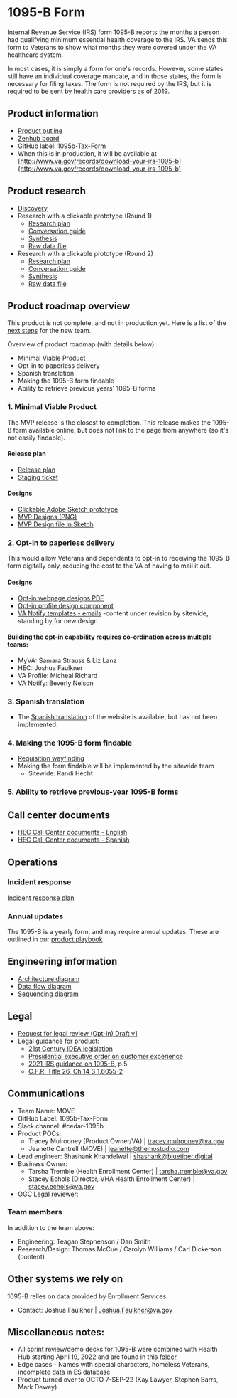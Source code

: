 # 1095-B Form

Internal Revenue Service (IRS) form 1095-B reports the months a person had qualifying minimum essential health coverage to the IRS. VA sends this form to Veterans to show what months they were covered under the VA healthcare system. 

In most cases, it is simply a form for one's records. However, some states still have an individual coverage mandate, and in those states, the form is necessary for filing taxes. The form is not required by the IRS, but it is required to be sent by health care providers as of 2019.

## Product information

- [Product outline](https://github.com/department-of-veterans-affairs/va.gov-team/blob/master/products/health-care/1095b-tax-form/product/1095B-Tax-Form-Product-Outline.md)
- [Zenhub board](https://app.zenhub.com/workspaces/1095b-tax-form-61e19735167b2500170b2146/board)
- GitHub label: 1095b-Tax-Form
- When this is in production, it will be available at [http://www.va.gov/records/download-your-irs-1095-b](http://www.va.gov/records/download-your-irs-1095-b)
    
## Product research
- [Discovery](https://github.com/department-of-veterans-affairs/va.gov-team/blob/master/products/health-care/1095b-tax-form/design/VA_1095-B%20Initial%20Research%20Discovery_2-4-22.pptx)
- Research with a clickable prototype (Round 1)
    - [Research plan](https://github.com/department-of-veterans-affairs/va.gov-team/blob/master/products/health-care/1095b-tax-form/research/research-plan.md)
    - [Conversation guide](https://github.com/department-of-veterans-affairs/va.gov-team/blob/master/products/health-care/1095b-tax-form/research/conversation-guide.md)
    - [Synthesis](https://github.com/department-of-veterans-affairs/va.gov-team/blob/master/products/health-care/1095b-tax-form/research/round%201%20Research%20Findings%20Report.md) 
    - [Raw data file](https://github.com/department-of-veterans-affairs/va.gov-team/blob/master/products/health-care/1095b-tax-form/research/Round1-Sprint2-Research-SCRUBBED.xlsx)
- Research with a clickable prototype (Round 2) 
    - [Research plan](https://github.com/department-of-veterans-affairs/va.gov-team/blob/master/products/health-care/1095b-tax-form/research/round2/researchplan.md)
    - [Conversation guide](https://github.com/department-of-veterans-affairs/va.gov-team/blob/master/products/health-care/1095b-tax-form/research/round2/conversation-guide.md)
    - [Synthesis](https://github.com/department-of-veterans-affairs/va.gov-team/blob/master/products/health-care/1095b-tax-form/research/round2/round2-research-report.md) 
    - [Raw data file](https://github.com/department-of-veterans-affairs/va.gov-team/blob/master/products/health-care/1095b-tax-form/research/round2/round-2-synthesis%20spreadsheet.xlsx)

## Product roadmap overview

This product is not complete, and not in production yet. Here is a list of the [next steps](https://github.com/department-of-veterans-affairs/va.gov-team/blob/master/products/health-care/1095b-tax-form/Final%20documents/1095-B%20Product%20turnover%20v3%208.30.22.pdf) for the new team. 

Overview of product roadmap (with details below): 

- Minimal Viable Product
- Opt-in to paperless delivery
- Spanish translation
- Making the 1095-B form findable
- Ability to retrieve previous years' 1095-B forms

### 1. Minimal Viable Product

The MVP release is the closest to completion. This release makes the 1095-B form available online, but does not link to the page from anywhere (so it's not easily findable). 

#### Release plan
- [Release plan](https://github.com/department-of-veterans-affairs/va.gov-team/blob/master/products/health-care/1095b-tax-form/product/1095b-release-plan.md)
- [Staging ticket](https://app.zenhub.com/workspaces/1095b-tax-form-61e19735167b2500170b2146/issues/department-of-veterans-affairs/va.gov-team/44401) 

#### Designs

- [Clickable Adobe Sketch prototype](https://www.sketch.com/s/1f2a2fbd-8d48-47c6-8e95-b26d5259a211/prototype/a/17C9D6DF-D927-4D2F-9429-9205CB4421A1)
- [MVP Designs (PNG)](https://github.com/department-of-veterans-affairs/va.gov-team/tree/master/products/health-care/1095b-tax-form/Final%20documents/Designs/MVP%20designs)
- [MVP Design file in Sketch](https://www.sketch.com/s/2f061f33-42de-4d8f-83ad-40286632ba36/p/D703716B-FAF8-478D-9CC4-7B9FB0FE4BE5) 

### 2. Opt-in to paperless delivery

This would allow Veterans and dependents to opt-in to receiving the 1095-B form digitally only, reducing the cost to the VA of having to mail it out. 

#### Designs

- [Opt-in webpage designs PDF](https://github.com/department-of-veterans-affairs/va.gov-team/blob/master/products/health-care/1095b-tax-form/product/Business%20Owner%20Brief%2029JUL/1095-B%20Post-MVP%20Paperless%20Designs.pdf)
- [Opt-in profile design component](https://github.com/department-of-veterans-affairs/va.gov-team/tree/master/products/health-care/1095b-tax-form/design/Opt-in%20Profile%20Component%20designs%208.16.22) 
- [VA Notify templates - emails](https://github.com/department-of-veterans-affairs/va.gov-team/tree/master/products/health-care/1095b-tax-form/Content/VA%20Notify) -content under revision by sitewide, standing by for new design

#### Building the opt-in capability requires co-ordination across multiple teams: 
- MyVA: Samara Strauss & Liz Lanz
- HEC: Joshua Faulkner
- VA Profile: Micheal Richard 
- VA Notify: Beverly Nelson

### 3. Spanish translation

- The [Spanish translation](https://github.com/department-of-veterans-affairs/va.gov-team/blob/master/products/health-care/1095b-tax-form/Content/HEC/HEC%20Documents%20Spanish%20Opt-in/SPA%201095%20webpage.docx) of the website is available, but has not been implemented. 

### 4. Making the 1095-B form findable 

- [Requisition wayfinding](https://github.com/department-of-veterans-affairs/va.gov-team/blob/master/products/health-care/1095b-tax-form/Final%20documents/Crosslinks%20wayfinding%201095-B.pdf)
- Making the form findable will be implemented by the sitewide team
    - Sitewide: Randi Hecht

### 5. Ability to retrieve previous-year 1095-B forms



## Call center documents

- [HEC Call Center documents - English](https://github.com/department-of-veterans-affairs/va.gov-team/tree/master/products/health-care/1095b-tax-form/Content/HEC/HEC%20Documents%20English%20Opt-in)
- [HEC Call Center documents - Spanish](https://github.com/department-of-veterans-affairs/va.gov-team/tree/master/products/health-care/1095b-tax-form/Content/HEC/HEC%20Documents%20Spanish%20Opt-in)


## Operations

### Incident response

[Incident response plan](https://github.com/department-of-veterans-affairs/va.gov-team/blob/master/products/health-care/1095b-tax-form/product/incident-response-plan.md)

### Annual updates

The 1095-B is a yearly form, and may require annual updates. These are outlined in our [product playbook](https://github.com/department-of-veterans-affairs/va.gov-team/blob/master/products/health-care/1095b-tax-form/product/product-playbook.md)

## Engineering information

* [Architecture diagram](https://github.com/department-of-veterans-affairs/va.gov-team/blob/master/products/health-care/1095b-tax-form/research/tech/architecture-plan.md)
* [Data flow diagram](https://github.com/department-of-veterans-affairs/va.gov-team/blob/master/products/health-care/1095b-tax-form/research/tech/Data%20Flow%20Diagram.md)
* [Sequencing diagram](https://github.com/department-of-veterans-affairs/va.gov-team/blob/master/products/health-care/1095b-tax-form/research/tech/1095-B%20Sequence%20Diagram.md)

## Legal 
* [Request for legal review (Opt-in) Draft v1](https://github.com/department-of-veterans-affairs/va.gov-team/blob/master/products/health-care/1095b-tax-form/product/Legal%20Review%20request%201095-B%20Opt%20-in%20to%20paperless%20delivery.pdf)
* Legal guidance for product:
    * [21st Century IDEA legislation](https://digital.gov/resources/21st-century-integrated-digital-experience-act/)
    * [Presidential executive order on customer experience](https://www.performance.gov/cx/executive-order/)
    * [2021 IRS guidance on 1095-B](https://www.irs.gov/pub/irs-pdf/i109495b.pdf), p.5
    * [C.F.R. Title 26, Ch 14 S 1.6055-2](https://www.govregs.com/regulations/26/1.6055-2)

## Communications

- Team Name: MOVE
- GitHub Label: 1095b-Tax-Form
- Slack channel: #cedar-1095b
- Product POCs: 
    - Tracey Mulrooney (Product Owner/VA) | tracey.mulrooney@va.gov
    - Jeanette Cantrell (MOVE) | jeanette@themostudio.com
- Lead engineer: Shashank Khandelwal | shashank@bluetiger.digital
- Business Owner: 
    - Tarsha Tremble (Health Enrollment Center) | tarsha.tremble@va.gov
    - Stacey Echols (Director, VHA Health Enrollment Center) | stacey.echols@va.gov
- OGC Legal reviewer: 

### Team members

In addition to the team above: 

- Engineering:  Teagan Stephenson / Dan Smith
- Research/Design: Thomas McCue / Carolyn Williams / Carl Dickerson (content)

## Other systems we rely on

1095-B relies on data provided by Enrollment Services.

- Contact: Joshua Faulkner | Joshua.Faulkner@va.gov

## Miscellaneous notes:

- All sprint review/demo decks for 1095-B were combined with Health Hub starting April 19, 2022 and are found in this [folder](https://github.com/department-of-veterans-affairs/va.gov-team/tree/master/products/health-care/health-apartment/Health%20Hub/PMO/Sprint%20Demo%20and%20Acceptance)
- Edge cases - Names with special characters, homeless Veterans, incomplete data in ES database
- Product turned over to OCTO 7-SEP-22 (Kay Lawyer, Stephen Barrs, Mark Dewey)
